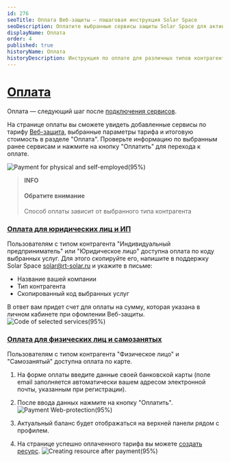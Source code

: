 ```yaml
---
id: 276
seoTitle: Оплата Веб-защиты — пошаговая инструкция Solar Space
seoDescription: Оплатите выбранные сервисы защиты Solar Space для активации тарифа. После оплаты выполните шаги по настройке защиты ресурса
displayName: Оплата
order: 4
published: true
historyName: Оплата
historyDescription: Инструкция по оплате для различных типов контрагента
---
```


# [Оплата](payment-web-protection)

Оплата — следующий шаг после [подключения сервисов]([208]).

На странице оплаты вы сможете увидеть добавленные сервисы по тарифу [Веб-защита]([240]), выбранные параметры тарифа и итоговую стоимость в разделе "Оплата". Проверьте информацию по выбранным ранее сервисам и нажмите на кнопку "Оплатить" для перехода к оплате.

![Payment for physical and self-employed(95%)](https://img.solarspace.pro/docs/payment-for-physical.jpg "Оплата для физического лица и самозанятого") 

   > **INFO**
   > #### Обратите внимание
   > Способ оплаты зависит от выбранного типа контрагента


### [Оплата для юридических лиц и ИП](payment-by-invoice)
Пользователям с типом контрагента "Индивидуальный предприниматель" или "Юридическое лицо" доступна оплата по коду выбранных услуг. Для этого скопируйте его, напишите в поддержку Solar Space solar@rt-solar.ru и укажите в письме:
- Название вашей компании
- Тип контрагента
- Скопированный код выбранных услуг

В ответ вам придет счет для оплаты на сумму, которая указана в личном кабинете при офомлении Веб-защиты.
![Code of selected services(95%)](https://img.solarspace.pro/docs/code-of-selected-services.jpg "Оплата по коду выбранных услуг")


### [Оплата для физических лиц и самозанятых](payment-by-card)

Пользователям с типом контрагента "Физическое лицо" и "Самозанятый" доступна оплата по карте.

1. На форме оплаты введите данные своей банковской карты (поле email заполняется автоматически вашем адресом электронной почты, указанным при регистрации). 
2. После ввода данных нажмите на кнопку "Оплатить".
![Payment Web-protection(95%)](https://img.solarspace.pro/docs/payment-web-protection.jpg "Оплата Веб-защиты")

3. Актуальный баланс будет отображаться на верхней панели рядом с профилем.

4. На странице успешно оплаченного тарифа вы можете [создать ресурс]([205]).
![Creating resource after payment(95%)](https://img.solarspace.pro/docs/creating-resource-after-payment.jpg "Создание ресурса после оплаты")